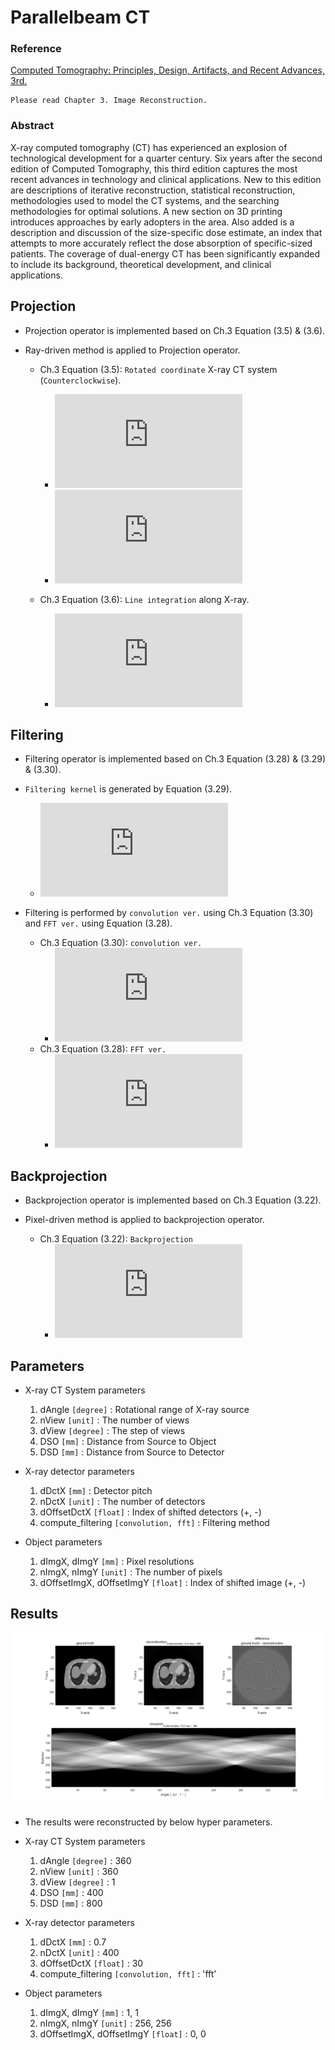 # Parallelbeam CT

### Reference 
[Computed Tomography: Principles, Design, Artifacts, and Recent Advances, 3rd.](http://bitly.kr/SOw7Yb1s)

    Please read Chapter 3. Image Reconstruction.

### Abstract
X-ray computed tomography (CT) has experienced an explosion of technological development for a quarter century. Six years after the second edition of Computed Tomography, this third edition captures the most recent advances in technology and clinical applications. New to this edition are descriptions of iterative reconstruction, statistical reconstruction, methodologies used to model the CT systems, and the searching methodologies for optimal solutions. A new section on 3D printing introduces approaches by early adopters in the area. Also added is a description and discussion of the size-specific dose estimate, an index that attempts to more accurately reflect the dose absorption of specific-sized patients. The coverage of dual-energy CT has been significantly expanded to include its background, theoretical development, and clinical applications.
      
## Projection
* Projection operator is implemented based on Ch.3 Equation (3.5) & (3.6).
* Ray-driven method is applied to Projection operator.

    * Ch.3 Equation (3.5): `Rotated coordinate` X-ray CT system (`Counterclockwise`).
        * ![eq-t-axis](http://latex.codecogs.com/gif.latex?%5Cdpi%7B150%7D%20%5Cbg_white%20%5Cfn_cm%20%5Clarge%20t%20%3D%20x%20%5Ccos%28%5Ctheta%29%20&plus;%20y%20%5Csin%28%5Ctheta%29)
        * ![eq-s-axis](http://latex.codecogs.com/gif.latex?%5Cdpi%7B150%7D%20%5Cbg_white%20%5Cfn_cm%20%5Clarge%20s%20%3D%20-x%20%5Csin%28%5Ctheta%29%20&plus;%20y%20%5Ccos%28%5Ctheta%29)

    * Ch.3 Equation (3.6): `Line integration` along X-ray.
        * ![eq-line-integration](http://latex.codecogs.com/gif.latex?%5Cdpi%7B150%7D%20%5Cbg_white%20%5Cfn_cm%20%5Clarge%20p%28t%2C%5Ctheta%29%20%3D%20%5Cint_%7B-%5Cinfty%7D%5E%7B&plus;%5Cinfty%7Df%27%28t%2Cs%29%20ds)

## Filtering
* Filtering operator is implemented based on Ch.3 Equation (3.28) & (3.29) & (3.30).

* `Filtering kernel` is generated by Equation (3.29).
    * ![eq-filtering-kernel](http://latex.codecogs.com/gif.latex?%5Cdpi%7B150%7D%20%5Cbg_white%20%5Cfn_cm%20%5Clarge%20h%28n%5Cdelta%29%20%3D%20%5Cleft%5C%7B%5Cbegin%7Bmatrix%7D%20%5Cfrac%7B1%7D%7B4%5Cdelta%5E2%7D%2C%20%26%20n%3D0%2C%7E%7E%7E%5C%5C%200%2C%20%26%20n%3Deven%2C%5C%5C%20-%20%5Cfrac%7B1%7D%7B%28n%5Cpi%5Cdelta%29%5E2%7D%20%2C%20%26%20n%3Dodd.%7E%20%5Cend%7Bmatrix%7D%5Cright.)
        
* Filtering is performed by `convolution ver.` using Ch.3 Equation (3.30) and `FFT ver.` using Equation (3.28).
    * Ch.3 Equation (3.30): `convolution ver.` 
        * ![eq-convolution](http://latex.codecogs.com/gif.latex?%5Cdpi%7B150%7D%20%5Cbg_white%20%5Cfn_cm%20%5Clarge%20f%28x%2Cy%29%3D%5Cint_%7B0%7D%5E%7B%5Cpi%7Dd%5Ctheta%5Cint_%7B-t_%7Bm%7D%7D%5E%7B&plus;t_%7Bm%7D%7D%7Bp%28t%27%2C%20%5Ctheta%29h%28t-t%27%29dt%27%7D)
    * Ch.3 Equation (3.28): `FFT ver.`
        * ![eq-FFT](http://latex.codecogs.com/gif.latex?%5Cdpi%7B150%7D%20%5Cbg_white%20%5Cfn_cm%20%5Clarge%20g%28n%5Cdelta%2C%5Ctheta%29%3D%5Cdelta%5Csum_%7Bk%3D0%7D%5E%7BN-1%7D%7Bh%28n%5Cdelta-k%5Cdelta%29p%28k%5Cdelta%2C%20%5Ctheta%29%2C%7D%7E%7En%3D0%2C1%2C%5Ccdots%2CN-1)

## Backprojection
* Backprojection operator is implemented based on Ch.3 Equation (3.22).
* Pixel-driven method is applied to backprojection operator.

    * Ch.3 Equation (3.22): `Backprojection`
        * ![eq-backprojection](http://latex.codecogs.com/gif.latex?%5Cdpi%7B150%7D%20%5Cbg_white%20%5Cfn_cm%20%5Clarge%20f%28x%2C%20y%29%20%3D%5Cint_%7B0%7D%5E%7B%5Cpi%7Dg%28x%20%5Ccos%28%5Ctheta%29%20&plus;%20y%5Csin%28%5Ctheta%29%29d%5Ctheta)
        
## Parameters
* X-ray CT System parameters
    1. dAngle `[degree]` : Rotational range of X-ray source 
    2. nView `[unit]` : The number of views 
    3. dView `[degree]` : The step of views
    4. DSO `[mm]` : Distance from Source to Object
    5. DSD `[mm]` : Distance from Source to Detector 

* X-ray detector parameters
    1. dDctX `[mm]` : Detector pitch
    2. nDctX `[unit]` : The number of detectors
    3. dOffsetDctX `[float]` : Index of shifted detectors (+, -)
    4. compute_filtering `[convolution, fft]` : Filtering method
    
* Object parameters 
    1. dImgX, dImgY `[mm]` : Pixel resolutions
    2. nImgX, nImgY `[unit]` : The number of pixels
    3. dOffsetImgX, dOffsetImgY `[float]` : Index of shifted image (+, -)


## Results
![alt text](./img/reconstruction_image.png "Reconstructed image using parallel beam CT")
* The results were reconstructed by below hyper parameters.

* X-ray CT System parameters
    1. dAngle `[degree]` : 360 
    2. nView `[unit]` : 360 
    3. dView `[degree]` : 1
    4. DSO `[mm]` : 400
    5. DSD `[mm]` : 800 

* X-ray detector parameters
    1. dDctX `[mm]` : 0.7
    2. nDctX `[unit]` : 400
    3. dOffsetDctX `[float]` : 30
    4. compute_filtering `[convolution, fft]` : 'fft'
    
* Object parameters 
    1. dImgX, dImgY `[mm]` : 1, 1
    2. nImgX, nImgY `[unit]` : 256, 256
    3. dOffsetImgX, dOffsetImgY `[float]` : 0, 0
